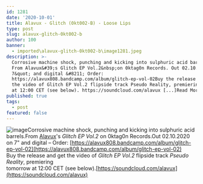 ```yaml
---
id: 1281
date: '2020-10-01'
title: Alavux - Glitch (0kt002-B) - Loose Lips
type: post
slug: alavux-glitch-0kt002-b
author: 100
banner:
  - imported\alavux-glitch-0kt002-b\image1281.jpeg
description: >-
  Corrosive machine shock, punching and kicking into sulphuric acid barrels.
  From Alavux&#39;s Glitch EP Vol.2&nbsp;on 0ktag0n Records. Out 02.10.2020 on
  7&quot; and digital &#8211; Order:
  https://alavux808.bandcamp.com/album/glitch-ep-vol-02Buy the release and get
  the video of Glitch EP Vol.2 flipside track Pseudo Reality, premieringtomorrow
  at 12:00 CET (see below). https://soundcloud.com/alavux [...]Read More...
published: true
tags:
  - post
featured: false
---
```

![image](../imported\alavux-glitch-0kt002-b\image1281.jpeg)Corrosive machine shock, punching and kicking into sulphuric acid barrels.From [Alavux](https://alavux808.bandcamp.com)'s _Glitch EP Vol.2_ on 0ktag0n Records.Out 02.10.2020 on 7" and digital – Order: [https://alavux808.bandcamp.com/album/glitch-ep-vol-02](https://alavux808.bandcamp.com/album/glitch-ep-vol-02)  
Buy the release and get the video of _Glitch EP Vol.2_ flipside track _Pseudo Reality_, premiering  
tomorrow at 12:00 CET (see below).[https://soundcloud.com/alavux](https://soundcloud.com/alavux)